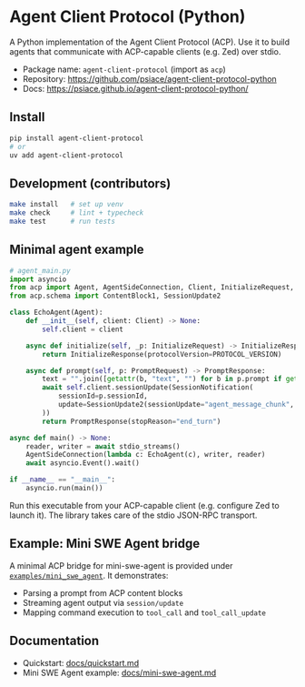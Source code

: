 # Agent Client Protocol (Python)

A Python implementation of the Agent Client Protocol (ACP). Use it to build agents that communicate with ACP-capable clients (e.g. Zed) over stdio.

- Package name: `agent-client-protocol` (import as `acp`)
- Repository: https://github.com/psiace/agent-client-protocol-python
- Docs: https://psiace.github.io/agent-client-protocol-python/

## Install

```bash
pip install agent-client-protocol
# or
uv add agent-client-protocol
```

## Development (contributors)

```bash
make install   # set up venv
make check     # lint + typecheck
make test      # run tests
```

## Minimal agent example

```python
# agent_main.py
import asyncio
from acp import Agent, AgentSideConnection, Client, InitializeRequest, InitializeResponse, PromptRequest, PromptResponse, SessionNotification, stdio_streams, PROTOCOL_VERSION
from acp.schema import ContentBlock1, SessionUpdate2

class EchoAgent(Agent):
    def __init__(self, client: Client) -> None:
        self.client = client

    async def initialize(self, _p: InitializeRequest) -> InitializeResponse:
        return InitializeResponse(protocolVersion=PROTOCOL_VERSION)

    async def prompt(self, p: PromptRequest) -> PromptResponse:
        text = "".join([getattr(b, "text", "") for b in p.prompt if getattr(b, "type", None) == "text"]) or "(empty)"
        await self.client.sessionUpdate(SessionNotification(
            sessionId=p.sessionId,
            update=SessionUpdate2(sessionUpdate="agent_message_chunk", content=ContentBlock1(type="text", text=f"Echo: {text}")),
        ))
        return PromptResponse(stopReason="end_turn")

async def main() -> None:
    reader, writer = await stdio_streams()
    AgentSideConnection(lambda c: EchoAgent(c), writer, reader)
    await asyncio.Event().wait()

if __name__ == "__main__":
    asyncio.run(main())
```

Run this executable from your ACP-capable client (e.g. configure Zed to launch it). The library takes care of the stdio JSON-RPC transport.

## Example: Mini SWE Agent bridge

A minimal ACP bridge for mini-swe-agent is provided under [`examples/mini_swe_agent`](examples/mini_swe_agent/README.md). It demonstrates:

- Parsing a prompt from ACP content blocks
- Streaming agent output via `session/update`
- Mapping command execution to `tool_call` and `tool_call_update`

## Documentation

- Quickstart: [docs/quickstart.md](docs/quickstart.md)
- Mini SWE Agent example: [docs/mini-swe-agent.md](docs/mini-swe-agent.md)
